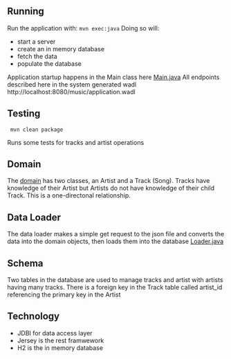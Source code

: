 
## Running
Run the application with: ```mvn exec:java```
Doing so will:
- start a server
- create an in memory database
- fetch the data
- populate the database

Application startup happens in the Main class here
[Main.java](src/main/java/com/wurrly/Main.java)
All endpoints described here in the system generated wadl
http://localhost:8080/music/application.wadl

## Testing
``` mvn clean package```

Runs some tests for tracks and artist operations

## Domain
The  [ domain](/src/main/java/com/wurrly/domain/) has two classes, an Artist and a Track (Song). 
Tracks have knowledge of their Artist but Artists do not have knowledge of their child Track. This is a one-directonal relationship.  


## Data Loader
The data loader makes a simple get request to the json file and converts the data into the domain objects, then loads them into the database
[Loader.java](src/main/java/com/wurrly/Loader.java)

## Schema
Two tables in the database are used to manage tracks and artist with artists having many tracks. There is a foreign key in the Track table called artist_id referencing the 
primary key in the Artist

## Technology
- JDBI for data access layer
- Jersey is the rest framwework
- H2 is the in memory database
